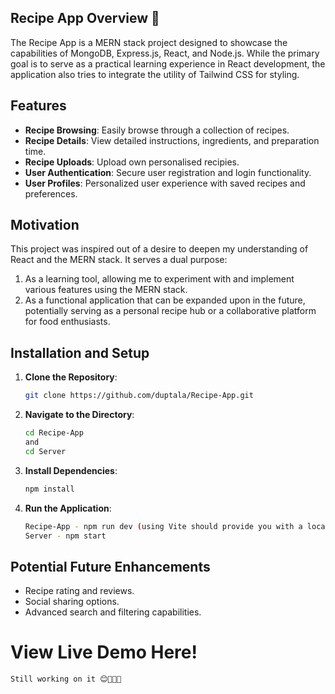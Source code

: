 ## Recipe App Overview 🍔

The Recipe App is a MERN stack project designed to showcase the capabilities of MongoDB, Express.js, React, and Node.js. While the primary goal is to serve as a practical learning experience in React development, the application also tries to integrate the utility of Tailwind CSS for styling.

## Features

- **Recipe Browsing**: Easily browse through a collection of recipes.
- **Recipe Details**: View detailed instructions, ingredients, and preparation time.
- **Recipe Uploads**: Upload own personalised recipies.
- **User Authentication**: Secure user registration and login functionality.
- **User Profiles**: Personalized user experience with saved recipes and preferences.

## Motivation

This project was inspired out of a desire to deepen my understanding of React and the MERN stack. It serves a dual purpose: 
1. As a learning tool, allowing me to experiment with and implement various features using the MERN stack.
2. As a functional application that can be expanded upon in the future, potentially serving as a personal recipe hub or a collaborative platform for food enthusiasts.

## Installation and Setup

1. **Clone the Repository**:
   ```bash
   git clone https://github.com/duptala/Recipe-App.git
   ```

2. **Navigate to the Directory**:
   ```bash
   cd Recipe-App
   and
   cd Server
   ```

3. **Install Dependencies**:
   ```bash
   npm install
   ```

4. **Run the Application**:
   ```bash
   Recipe-App - npm run dev (using Vite should provide you with a localhost link)
   Server - npm start
   ```

## Potential Future Enhancements

- Recipe rating and reviews.
- Social sharing options.
- Advanced search and filtering capabilities.

# View Live Demo Here!
``` Still working on it 😊👨🏾‍💻 ```
